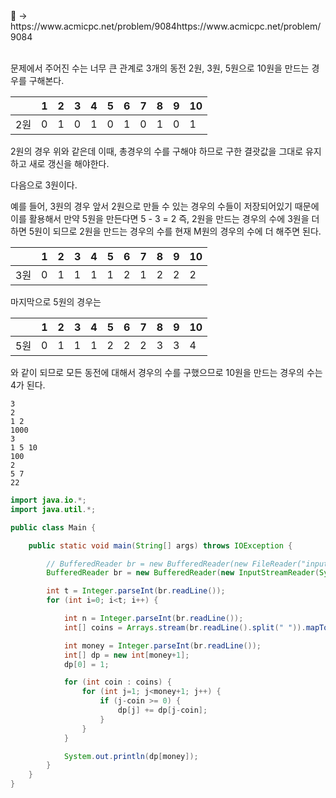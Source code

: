 <aside>
📌 → https://www.acmicpc.net/problem/9084https://www.acmicpc.net/problem/9084 <br/><br/>

문제에서 주어진 수는 너무 큰 관계로 3개의 동전 2원, 3원, 5원으로 10원을 만드는 경우를 구해본다.

|  | 1 | 2 | 3 | 4 | 5 | 6 | 7 | 8 | 9 | 10 |
| --- | --- | --- | --- | --- | --- | --- | --- | --- | --- | --- |
| 2원 | 0 | 1 | 0 | 1 | 0 | 1 | 0 | 1 | 0 | 1 |

2원의 경우 위와 같은데 이때, 총경우의 수를 구해야 하므로 구한 결괏값을 그대로 유지하고 새로 갱신을 해야한다.

다음으로 3원이다.

예를 들어, 3원의 경우 앞서 2원으로 만들 수 있는 경우의 수들이 저장되어있기 때문에 이를 활용해서 만약 5원을 만든다면 5 - 3 = 2 즉, 2원을 만드는 경우의 수에 3원을 더하면 5원이 되므로 2원을 만드는 경우의 수를 현재 M원의 경우의 수에 더 해주면 된다.

|  | 1 | 2 | 3 | 4 | 5 | 6 | 7 | 8 | 9 | 10 |
| --- | --- | --- | --- | --- | --- | --- | --- | --- | --- | --- |
| 3원 | 0 | 1 | 1 | 1 | 1 | 2 | 1 | 2 | 2 | 2 |

마지막으로 5원의 경우는

|  | 1 | 2 | 3 | 4 | 5 | 6 | 7 | 8 | 9 | 10 |
| --- | --- | --- | --- | --- | --- | --- | --- | --- | --- | --- |
| 5원 | 0 | 1 | 1 | 1 | 2 | 2 | 2 | 3 | 3 | 4 |

와 같이 되므로 모든 동전에 대해서 경우의 수를 구했으므로 10원을 만드는 경우의 수는 4가 된다.

```
3
2
1 2
1000
3
1 5 10
100
2
5 7
22
```

```java
import java.io.*;
import java.util.*;

public class Main {

    public static void main(String[] args) throws IOException {

        // BufferedReader br = new BufferedReader(new FileReader("input.txt")); 
        BufferedReader br = new BufferedReader(new InputStreamReader(System.in)); 

        int t = Integer.parseInt(br.readLine());
        for (int i=0; i<t; i++) {

            int n = Integer.parseInt(br.readLine());
            int[] coins = Arrays.stream(br.readLine().split(" ")).mapToInt(Integer::parseInt).toArray();

            int money = Integer.parseInt(br.readLine());
            int[] dp = new int[money+1];
            dp[0] = 1;

            for (int coin : coins) {
                for (int j=1; j<money+1; j++) {
                    if (j-coin >= 0) {
                        dp[j] += dp[j-coin];
                    }
                }
            }

            System.out.println(dp[money]);
        }
    }
}
```

</aside>
